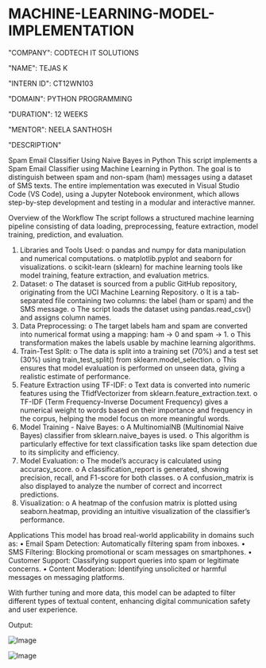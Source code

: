 # MACHINE-LEARNING-MODEL-IMPLEMENTATION

"COMPANY": CODTECH IT SOLUTIONS

"NAME": TEJAS K

"INTERN ID": CT12WN103

"DOMAIN": PYTHON PROGRAMMING

"DURATION": 12 WEEKS

"MENTOR": NEELA SANTHOSH

"DESCRIPTION"

Spam Email Classifier Using Naive Bayes in Python
This script implements a Spam Email Classifier using Machine Learning in Python. The goal is to distinguish between spam and non-spam (ham) messages using a dataset of SMS texts. The entire implementation was executed in Visual Studio Code (VS Code), using a Jupyter Notebook environment, which allows step-by-step development and testing in a modular and interactive manner.

Overview of the Workflow
The script follows a structured machine learning pipeline consisting of data loading, preprocessing, feature extraction, model training, prediction, and evaluation.
  1.	Libraries and Tools Used:
    o	pandas and numpy for data manipulation and numerical computations.
    o	matplotlib.pyplot and seaborn for visualizations.
    o	scikit-learn (sklearn) for machine learning tools like model training, feature extraction, and evaluation metrics.
  2.	Dataset:
    o	The dataset is sourced from a public GitHub repository, originating from the UCI Machine Learning Repository.
    o	It is a tab-separated file containing two columns: the label (ham or spam) and the SMS message.
    o	The script loads the dataset using pandas.read_csv() and assigns column names.
  3.	Data Preprocessing:
    o	The target labels ham and spam are converted into numerical format using a mapping: ham → 0 and spam → 1.
    o	This transformation makes the labels usable by machine learning algorithms.
  4.	Train-Test Split:
    o	The data is split into a training set (70%) and a test set (30%) using train_test_split() from sklearn.model_selection.
    o	This ensures that model evaluation is performed on unseen data, giving a realistic estimate of performance.
  5.	Feature Extraction using TF-IDF:
    o	Text data is converted into numeric features using the TfidfVectorizer from sklearn.feature_extraction.text.
    o	TF-IDF (Term Frequency-Inverse Document Frequency) gives a numerical weight to words based on their importance and frequency in the corpus, helping the model focus on more meaningful words.
  6.	Model Training - Naive Bayes:
    o	A MultinomialNB (Multinomial Naive Bayes) classifier from sklearn.naive_bayes is used.
    o	This algorithm is particularly effective for text classification tasks like spam detection due to its simplicity and efficiency.
  7.	Model Evaluation:
    o	The model’s accuracy is calculated using accuracy_score.
    o	A classification_report is generated, showing precision, recall, and F1-score for both classes.
    o	A confusion_matrix is also displayed to analyze the number of correct and incorrect predictions.
  8.	Visualization:
    o	A heatmap of the confusion matrix is plotted using seaborn.heatmap, providing an intuitive visualization of the classifier’s performance.

Applications
This model has broad real-world applicability in domains such as:
  •	Email Spam Detection: Automatically filtering spam from inboxes.
  •	SMS Filtering: Blocking promotional or scam messages on smartphones.
  •	Customer Support: Classifying support queries into spam or legitimate concerns.
  •	Content Moderation: Identifying unsolicited or harmful messages on messaging platforms.

With further tuning and more data, this model can be adapted to filter different types of textual content, enhancing digital communication safety and user experience.


Output:

![Image](https://github.com/user-attachments/assets/b5095876-483d-465b-96fd-191540a1cbb7)

![Image](https://github.com/user-attachments/assets/3627ca6c-e53d-4cbc-9abf-f23f34856ec3)
